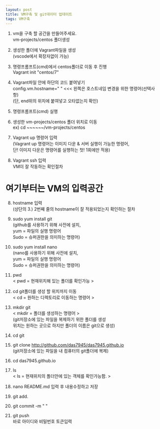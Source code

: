 ```yaml
---
layout: post
title: VM구축 및 git데이터 업데이트
tags: VM구축
---
```

1. vm을 구축 할 공간을 만들어주세요.<br>
vm-projects/centos 폴더생성

2. 생성한 폴더에 Vagrant파일을 생성<br>
(vscode에서 확장자없이 가능)

3. 명령프롬프트(cmd)에서 centos폴더로 이동 후 진행<br>
Vagrant init "centos/7"<br>

4. Vagrant파일 안에 하단의 코드 붙여넣기<br>
config.vm.hostname="   "  <<< 왼쪽은 호스트네임 변경을 위한 명령어(선택사항)<br>
(단, end위의 위치에 붙여넣고 오타없는지 확인)

5. 명령프롬프트(cmd) 실행

6. 생성한 vm-projects/centos 폴더 위치로 이동<br>
ex) cd ~~~~~~/vm-projects/centos

7. Vagrant up 명령어 입력<br>
(Vagrant up 명령어는 이미지 다운 & 서버 실행이 가능한 명령어,<br>
단! 이미지 다운은 명령어를 실행하는 첫! 1회에만 적용)

8. Vagrant ssh 입력<br>
VM이 잘 작동하는 확인절차

# 여기부터는 VM의 입력공간

8. hostname 입력<br>
(상단의 3.) 2번째 줄의 hostname이 잘 적용되었는지 확인하는 절차

9. sudo yum install git<br>(github를 사용하기 위해 사전에 설치,<br>
yum = 파일의 실행 명령어<br>
Sudo = 슈퍼권한을 의미하는 명령어)

10. sudo yum install nano<br>
(nano를 사용하기 위해 사전에 설치,<br>
yum = 파일의 실행 명령어<br>
Sudo = 슈퍼권한을 의미하는 명령어)

11. pwd<br>
< pwd = 현재위치해 있는 폴더를 확인가능 >

12. cd git폴더를 생성 할 위치까지 이동<br>
< cd = 원하는 디렉토리로 이동하는 명령어 >

13. mkdir git<br>
< mkdir = 폴더를 생성하는 명령어 ><br>
(git저장소에 있는 파일을 복제하기 위한 폴더를 생성<br>
위치는 원하는 곳으로 하지만 폴더의 이름은 git으로 생성)

14. cd git

15. git clone http://github.com/das7945/das7945.github.io<br>
(git저장소에 있는 파일을 내 컴퓨터의 git폴더에 복제) 

16. cd das7945.github.io

17. ls<br>
< ls = 현재위치의 폴더안에 있는 객체를 확인가능함. > 

18. nano README.md 입력 후 내용수정하고 저장

19. git add.

20. git commit -m " " 

21. git push<br>
바로 아이디와 비밀번호 토큰입력

